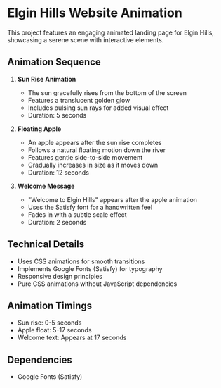 # Elgin Hills Website Animation

This project features an engaging animated landing page for Elgin Hills, showcasing a serene scene with interactive elements.

## Animation Sequence

1. **Sun Rise Animation**
   - The sun gracefully rises from the bottom of the screen
   - Features a translucent golden glow
   - Includes pulsing sun rays for added visual effect
   - Duration: 5 seconds

2. **Floating Apple**
   - An apple appears after the sun rise completes
   - Follows a natural floating motion down the river
   - Features gentle side-to-side movement
   - Gradually increases in size as it moves down
   - Duration: 12 seconds

3. **Welcome Message**
   - "Welcome to Elgin Hills" appears after the apple animation
   - Uses the Satisfy font for a handwritten feel
   - Fades in with a subtle scale effect
   - Duration: 2 seconds

## Technical Details

- Uses CSS animations for smooth transitions
- Implements Google Fonts (Satisfy) for typography
- Responsive design principles
- Pure CSS animations without JavaScript dependencies

## Animation Timings
- Sun rise: 0-5 seconds
- Apple float: 5-17 seconds
- Welcome text: Appears at 17 seconds

## Dependencies
- Google Fonts (Satisfy)
